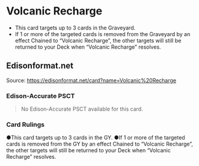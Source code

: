 # Volcanic Recharge

*   This card targets up to 3 cards in the Graveyard.
*   If 1 or more of the targeted cards is removed from the Graveyard by an effect Chained to “Volcanic Recharge”, the other targets will still be returned to your Deck when “Volcanic Recharge” resolves.

## Edisonformat.net

Source: https://edisonformat.net/card?name=Volcanic%20Recharge

### Edison-Accurate PSCT

> No Edison-Accurate PSCT available for this card.

### Card Rulings

●This card targets up to 3 cards in the GY.
●If 1 or more of the targeted cards is removed from the GY by an effect Chained to “Volcanic Recharge”, the other targets will still be returned to your Deck when “Volcanic Recharge” resolves.
            